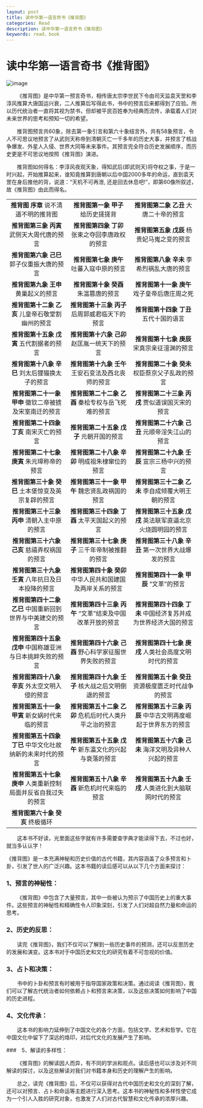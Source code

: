 ```yaml
---
layout: post
title: 读中华第一语言奇书《推背图》
categories: Read
description: 读中华第一语言奇书《推背图》
keywords: read，book
---
```


# 读中华第一语言奇书《推背图》

![image](https://github.com/weakchen007/aiwv.github.io/assets/58799395/97ab6d53-547f-468c-9827-734576f99a38)

&emsp;&emsp;《推背图》是中华第一预言奇书，相传唐太宗李世民下令由司天监袁天罡和李淳风推算大唐国运兴衰，二人推算后写得此书，书中的预言后来都得到了应验。所以历代统治者一直将其视为禁书，但却被平民百姓奉为经典而流传，承载着人们对未来世界的思考和预知一切的希望。

&emsp;&emsp;推背图预言共60象，除去第一象引言和第六十象结言外，共有58象预言，令人不可思议地预言了从武则天称帝到清朝灭亡一千多年的历史大事，并预言了核战争爆发、外星人入侵、世界大同等未来事件。其预言完全符合历史发展顺序，而历史更是不可思议地按照《推背图》演进。

&emsp;&emsp;推背图如何得名：李淳风夜观天象，得知武后(即武则天)将夺权之事，于是一时兴起，开始推算起来，谁知竟推算到唐朝以后中国2000多年的命运，直到袁天罡在身后推他的背，说道：“天机不可再泄, 还是回去休息吧!”，即第60像所叙述，故《推背图》由此而得名。

|            |            |            |                               
|:----------:|:----------:|:----------:|
|**推背图  序章**        说不清道不明的推背图 |**推背图第一象  甲子**       给历史搓搓背|**推背图第二象  乙丑**       大唐二十帝的预言|
|**推背图第三象  丙寅**    武侧天大周代唐的预言|**推背图第四象 丁卯**  张柬之夺回李唐政权的预言 |**推背图第五象  戊辰**      杨贵妃马嵬之变的预言|
|**推背图第六象 己巳** 郭子仪重振大唐的预言|**推背图第七象 庚午**  吐蕃入寇中原的预言|**推背图第八象 辛未**  李希烈祸乱大唐的预言 |
|**推背图第九象 王申** 黄巢起义的预言|**推背图第十象 癸酉** 朱温篡唐的预言|**推背图第十一象  庚午**  戏子皇帝后唐庄周之死| 
|**推背图第十二象 乙亥** 儿皇帝石敬堂割幽州的预言|**推背图第十三象 丙子** 后周郭威君临天下的预言|**推背图第十四象  丁丑**  五代十国的语言| 
|**推背图第十五象 戊寅** 五代割据者的预言|**推背图第十六象 己卯** 赵匡胤一统天下的预言|**推背图第十七象 庚辰**  宋真宗亲征澶渊的预言|
|**推背图第十八象 辛巳** 刘太后狸猫换太子的预言|**推背图第十九象 壬午** 王安石变法及西北丧师的预言|**推背图第二十象 癸未**  权臣蔡京父子乱政的预言|
|**推背图第二十一象 甲申** 徽钦二帝被掳及宋室南迁的预言|**推背图第二十二象 乙酉** 秦桧专权与岳飞死难的预言|**推背图第二十三象 丙戌**  贾似道误国灭宋的预言|
|**推背图第二十四象 丁亥** 南宋灭亡的预言|**推背图第二十五象 戊子** 元朝开国的预言|**推背图第二十六象 己丑**  元顺帝淫失江山的预言|
|**推背图第二十七象 庚寅** 朱元璋称帝的预言|**推背图第二十八象 辛卯** 明成祖朱棣窜位的预言|**推背图第二十九象 壬辰**  宣宗三杨中兴的预言|
|**推背图第三十象 癸巳** 土本堡惊变及英宗复辟的预言|**推背图第三十一象 甲午** 魏忠贤乱政祸国的预言|**推背图第三十二象 乙未**  李自成倾覆大明王朝的预言|
|**推背图第三十三象 丙申** 清朝入主中原的预言|**推背图第三十四象 丁酉** 太平天国起义的预言|**推背图第三十五象 戊戌**  英法联军直逼北京火烧圆明园的预言|
|**推背图第三十六象 己亥** 慈禧弄权祸国的预言|**推背图第三十七象 庚子** 三千年帝制被推翻的预言|**推背图第三十八象 辛丑**  第一次世界大战爆发的预言|
|**推背图第三十九象 壬寅** 八年抗日及日本投降的预言|**推背图第四十象 癸卯** 中华人民共和国建国及两岸关系的预言|**推背图第四十一象 甲辰**  “文革”的预言|
|**推背图第四十二象 乙巳** 中国重新回到世界与中美建交的预言|**推背图第四十三象 丙午** “文革”结束及中国改革开放的预言|**推背图第四十四象 丁未**  中国经济复苏并成为世界经济大国的预言|
|**推背图第四十五象 戊申** 中国称雄亚洲与日本挑衅失败的预言|**推背图第四十六象 己酉** 野心科学家征服世界失败的预言|**推背图第四十七象 庚戌**  人类社会高度文明时代的预言|
|**推背图第四十八象 辛亥** 外太空文明入侵的预言|**推背图第四十九象 壬子** 核大战之后文明倒退的预言|**推背图第五十象 癸丑**  资源极度匮乏时代战争的预言|
|**推背图第五十一象 甲寅** 新女娲时代来临的预言|**推背图第五十二象 乙卯** 危机后时代人类升平之治的预言|**推背图第五十三象 丙辰**  中华古文明再度崛起于世界东方的预言|
|**推背图第五十四象 丁已** 中华文化吐故纳新的未来时代的预言|**推背图第五十五象 戊午** 新东瀛文化的兴起与衰落的预言|**推背图第五十六象 己未**  海洋文明及异种人兴起的预言|
|**推背图第五十七象 庚申** 人类重新控制局面并反省自我过失的预言|**推背图第五十八象 辛酉** 新危机时代来临的预言|**推背图第五十九象 壬戌**  人类进化到大脑联网时代的预言|
|**推背图第六十象 癸亥** 终极循环|                 |                   |

&emsp;&emsp;这本书不好读，光里面这些字就有许多需要查字典才能读得下去，不过也好，就当多认认字！

《推背图》是一本充满神秘和历史价值的古代书籍，其内容涵盖了众多预言和卜卦，引发了世人的广泛兴趣。这本书籍的读后感可以从以下几个方面来探讨：

### 1、预言的神秘性：

&emsp;&emsp;《推背图》中包含了大量预言，其中一些被认为预示了中国历史上的重大事件。这些预言的神秘性和精确性令人印象深刻，引发了人们对超自然力量和命运的思考。

### 2、历史的反思：

&emsp;&emsp;读完《推背图》，我们不仅可以了解到一些历史事件的预测，还可以反思历史的发展和演变。这本书对于中国历史和文化的研究有着不可忽视的价值。

### 3、占卜和决策：

&emsp;&emsp;书中的卜卦和预言有时被用于指导国家政策和决策。通过阅读《推背图》，我们可以了解古代统治者如何依赖占卜和预言来决策，以及这些决策如何影响了中国的历史进程。

### 4、文化传承：

&emsp;&emsp;这本书的影响力延伸到了中国文化的各个方面，包括文学、艺术和哲学。它在中国文化中留下了深远的烙印，对后代文化的发展产生了影响。

###　5、解读的多样性：

&emsp;&emsp;《推背图》的解读因人而异，有不同的学派和观点。读后感也可以涉及对不同解读的探讨，以及这些解读对我们对书籍本身和历史的理解产生的影响。

&emsp;&emsp;总之，读完《推背图》后，不仅可以获得对古代中国历史和文化的深刻了解，还可以对预言、占卜和命运等主题进行深入思考。这本书的神秘性和多样性使它成为一个引人入胜的研究对象，也激发了人们对古代智慧和文化传承的浓厚兴趣。


